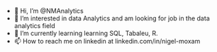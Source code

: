 - 👋 Hi, I’m @NMAnalytics
- 👀 I’m interested in data Analytics and am looking for job in the data analytics field
- 🌱 I’m currently learning learning SQL, Tabaleu, R.
- 📫 How to reach me on linkedin at linkedin.com/in/nigel-moxam
<!---
NMAnalytics/NMAnalytics is a ✨ special ✨ repository because its `README.md` (this file) appears on your GitHub profile.
You can click the Preview link to take a look at your changes.
--->
